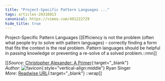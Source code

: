 ```yaml
---
title: "Project-Specific Pattern Languages ..."
tags: articles-24316813
canonical: https://vimeo.com/491222729
hide_title: true
---
```


Project-Specific Pattern Languages
[[Efficiency is not the problem (often what people try to solve with pattern languages) - correctly finding a form that fits the context is the real problem. 
Pattern languages should be helpful in passing knowledge or preventing a re-solve of a solved problem.::rmn]]


[[_Source_: [Christopher Alexander: A Primer](https://vimeo.com/491222729){:target="_blank"}<br>
_Author_: ![favicon](https://s2.googleusercontent.com/s2/favicons?domain=vimeo.com){:style="vertical-align:middle"} Ryan Singer<br>
_More_: [Readwise URL](https://readwise.io/open/475093808){:target="_blank"}
::wrap]]